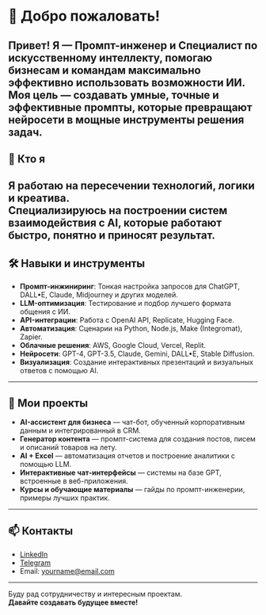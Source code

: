 # 👋 Добро пожаловать!
Привет! Я — **Промпт-инженер** и **Специалист по искусственному интеллекту**, помогаю бизнесам и командам максимально эффективно использовать возможности ИИ.  
Моя цель — создавать умные, точные и эффективные промпты, которые превращают нейросети в мощные инструменты решения задач.
---
## 🧠 Кто я
Я работаю на пересечении технологий, логики и креатива.  
Специализируюсь на построении систем взаимодействия с AI, которые работают быстро, понятно и приносят результат.
---
## 🛠️ Навыки и инструменты
- **Промпт-инжиниринг**: Тонкая настройка запросов для ChatGPT, DALL•E, Claude, Midjourney и других моделей.
- **LLM-оптимизация**: Тестирование и подбор лучшего формата общения с ИИ.
- **API-интеграции**: Работа с OpenAI API, Replicate, Hugging Face.
- **Автоматизация**: Сценарии на Python, Node.js, Make (Integromat), Zapier.
- **Облачные решения**: AWS, Google Cloud, Vercel, Replit.
- **Нейросети**: GPT-4, GPT-3.5, Claude, Gemini, DALL•E, Stable Diffusion.
- **Визуализация**: Создание интерактивных презентаций и визуальных ответов с помощью AI.
---
## 🚀 Мои проекты
- **AI-ассистент для бизнеса** — чат-бот, обученный корпоративным данным и интегрированный в CRM.
- **Генератор контента** — промпт-система для создания постов, писем и описаний товаров на лету.
- **AI + Excel** — автоматизация отчетов и построение аналитики с помощью LLM.
- **Интерактивные чат-интерфейсы** — системы на базе GPT, встроенные в веб-приложения.
- **Курсы и обучающие материалы** — гайды по промпт-инженерии, примеры лучших практик.
---
## 📫 Контакты
- [LinkedIn](https://www.linkedin.com/)  
- [Telegram](https://t.me/username)  
- Email: yourname@email.com  
---
Буду рад сотрудничеству и интересным проектам.  
**Давайте создавать будущее вместе!**
